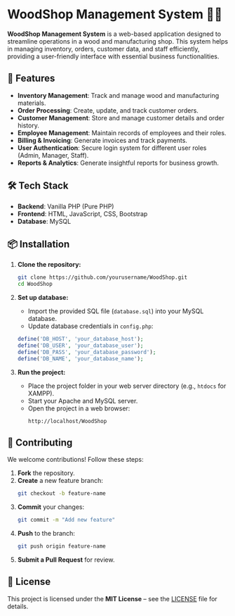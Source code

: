 # WoodShop Management System 🌳🏢

**WoodShop Management System** is a web-based application designed to streamline operations in a wood and manufacturing shop. This system helps in managing inventory, orders, customer data, and staff efficiently, providing a user-friendly interface with essential business functionalities.

## 🚀 Features  
- **Inventory Management**: Track and manage wood and manufacturing materials.  
- **Order Processing**: Create, update, and track customer orders.  
- **Customer Management**: Store and manage customer details and order history.  
- **Employee Management**: Maintain records of employees and their roles.  
- **Billing & Invoicing**: Generate invoices and track payments.  
- **User Authentication**: Secure login system for different user roles (Admin, Manager, Staff).  
- **Reports & Analytics**: Generate insightful reports for business growth.  

## 🛠️ Tech Stack  
- **Backend**: Vanilla PHP (Pure PHP)  
- **Frontend**: HTML, JavaScript, CSS, Bootstrap  
- **Database**: MySQL  

## 📦 Installation  

1. **Clone the repository:**  
   ```bash
   git clone https://github.com/yourusername/WoodShop.git
   cd WoodShop
   ```  

2. **Set up database:**  
   - Import the provided SQL file (`database.sql`) into your MySQL database.  
   - Update database credentials in `config.php`:  
   ```php
   define('DB_HOST', 'your_database_host');
   define('DB_USER', 'your_database_user');
   define('DB_PASS', 'your_database_password');
   define('DB_NAME', 'your_database_name');
   ```  

3. **Run the project:**  
   - Place the project folder in your web server directory (e.g., `htdocs` for XAMPP).  
   - Start your Apache and MySQL server.  
   - Open the project in a web browser:  
     ```
     http://localhost/WoodShop
     ```   

## 🤝 Contributing  
We welcome contributions! Follow these steps:  
1. **Fork** the repository.  
2. **Create** a new feature branch:  
   ```bash
   git checkout -b feature-name
   ```  
3. **Commit** your changes:  
   ```bash
   git commit -m "Add new feature"
   ```  
4. **Push** to the branch:  
   ```bash
   git push origin feature-name
   ```  
5. **Submit a Pull Request** for review.  

## 📜 License  
This project is licensed under the **MIT License** – see the [LICENSE](LICENSE) file for details.  
